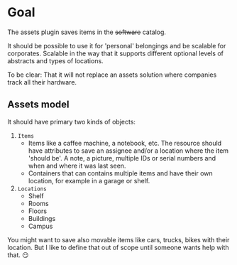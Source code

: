 # Goal

The assets plugin saves items in the ~~software~~ catalog.

It should be possible to use it for 'personal' belongings and be scalable for corporates. Scalable in the way that it supports different optional levels of abstracts and types of locations.

To be clear: That it will not replace an assets solution where companies track all their hardware.

## Assets model

It should have primary two kinds of objects:

1. `Items`
   - Items like a caffee machine, a notebook, etc. The resource should have attributes to save an assignee and/or a location where the item 'should be'. A note, a picture, multiple IDs or serial numbers and when and where it was last seen.
   - Containers that can contains multiple items and have their own location, for example in a garage or shelf.
2. `Locations`
   - Shelf
   - Rooms
   - Floors
   - Buildings
   - Campus

You might want to save also movable items like cars, trucks, bikes with their location. But I like to define that out of scope until someone wants help with that. :smirk:
